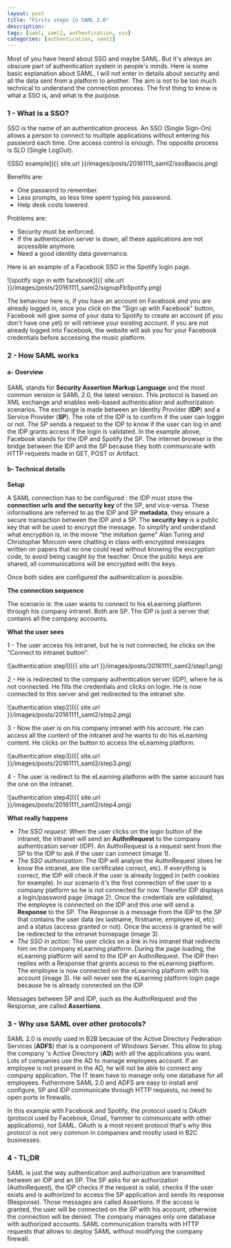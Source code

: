 ```yaml
---
layout: post
title: "Firsts steps in SAML 2.0"
description:
tags: [saml, saml2, authentication, sso]
categories: [authentication, saml2]
---
```


Most of you have heard about SSO and maybe SAML. But it's always an obscure part of authentication system in people's minds. Here is some basic explanation about SAML, I will not enter in details about security and all the data sent from a platform to another. The aim is not to be too much technical to understand the connection process.
The first thing to know is what a SSO is, and what is the purpose.

### 1 - What is a SSO?

SSO is the name of an authentication process. An SSO (Single Sign-On) allows a person to connect to multiple applications without entering his password each time. One access control is enough. The opposite process is SLO (Single LogOut).

![SSO example]({{ site.url }}/images/posts/20161111_saml2/ssoBascis.png)

Benefits are:
- One password to remember.
- Less prompts, so less time spent typing his password.
- Help desk costs lowered.

Problems are:
- Security must be enforced.
- If the authentication server is down, all these applications are not accessible anymore.
- Need a good identity data governance.

Here is an example of a Facebook SSO in the Spotify login page.

![spotify sign in with facebook]({{ site.url }}/images/posts/20161111_saml2/signupFbSpotify.png)

The behaviour here is, if you have an account on Facebook and you are already logged in, once you click on the "Sign up with Facebook" button, Facebook will give some of your data to Spotify to create an account (if you don't have one yet) or will retrieve your existing account. If you are not already logged into Facebook, the website will ask you for your Facebook credentials before accessing the music platform.

### 2 - How SAML works

#### a- Overview 
 
SAML stands for **Security Assertion Markup Language** and the most common version is SAML 2.0, the latest version. This protocol is based on XML exchange and enables web-based authentication and authorization scenarios. The exchange is made between an Identity Provider (**IDP**) and a Service Provider (**SP**). The role of the IDP is to confirm if the user can loggin or not. The SP sends a request to the IDP to know if the user can log in and the IDP grants access if the login is validated. In the example above, Facebook stands for the IDP and Spotify the SP. The internet browser is the bridge between the IDP and the SP because they both communicate with HTTP requests made in GET, POST or Artifact.

#### b- Technical details 
 
__Setup__

A SAML connection has to be configured : the IDP must store the **connection urls and the security key** of the SP, and vice-versa. These informations are referred to as the IDP and SP **metadata**, they ensure a secure transaction between the IDP and a SP. The **security key** is a public key that will be used to encrypt the message. To simplify and understand what encryption is, in the movie "the imitation game" Alan Turing and Christopher Morcom were chatting in class with encrypted messages written on papers that no one could read without knowing the encryption code, to avoid being caught by the teacher. Once the public keys are shared, all communications will be encrypted with the keys.

Once both sides are configured the authentication is possible.

__The connection sequence__

The scenario is: the user wants to connect to his eLearning platform through his company intranet. Both are SP. The IDP is just a server that contains all the company accounts.

__What the user sees__

1 - The user access his intranet, but he is not connected, he clicks on the "Connect to intranet button".

![authentication step1]({{ site.url }}/images/posts/20161111_saml2/step1.png)

2 - He is redirected to the company authentication server (IDP), where he is not connected. He fills the credentials and clicks on login. He is now connected to this server and get redirected to the intranet site.

![authentication step2]({{ site.url }}/images/posts/20161111_saml2/step2.png)

3 - Now the user is on his company intranet with his account. He can access all the content of the intranet and he wants to do his eLearning content. He clicks on the button to access the eLearning platform.

![authentication step3]({{ site.url }}/images/posts/20161111_saml2/step3.png)

4 - The user is redirect to the eLearning platform with the same account has the one on the intranet.

![authentication step4]({{ site.url }}/images/posts/20161111_saml2/step4.png)

__What really happens__

- _The SSO request_: When the user clicks on the login button of the intranet, the intranet will send an **AuthnRequest** to the company authentication server (IDP). An AuthnRequest is a request sent from the SP to the IDP to ask if the user can connect (image 1).
- _The SSO authorization_: The IDP will analyse the AuthnRequest (does he know the intranet, are the certificates correct, etc). If everything is correct, the IDP will check if the user is already logged in (with cookies for example). In our scenario it's the first connection of the user to a company platform so he is not connected for now. Therefor IDP displays a login/password page (image 2). Once the credentials are validated, the employee is connected on the IDP and this one will send a **Response** to the SP. The Response is a message from the IDP to the SP that contains the user data (ex lastname, firstname, employee id, etc) and a status (access granted or not). Once the access is granted he will be redirected to the intranet homepage (image 3).
- _The SSO in action_: The user clicks on a link in his intranet that redirects him on the company eLearning platform. During the page loading, the eLearning platform will send to the IDP an AuthnRequest. The IDP then replies with a Response that grants access to the eLearning platform. The employee is now connected on the eLearning platform with his account (image 3). He will never see the eLearning platform login page because he is already connected on the IDP.

Messages between SP and IDP, such as the AuthnRequest and the Response, are called **Assertions**.

### 3 - Why use SAML over other protocols?

SAML 2.0 is mostly used in B2B because of the Active Directory Federation Services (**ADFS**) that is a component of Windows Server. This allow to plug the company 's Active Directory (**AD**) with all the applications you want. Lots of companies use the AD to manage employees account. If an employee is not present in the AD, he will not be able to connect any company application. The IT team have to manage only one database for all employees. Futhermore SAML 2.0 and ADFS are easy to install and configure, SP and IDP communicate through HTTP requests, no need to open ports in firewalls.

In this example with Facebook and Spotify, the protocol used is OAuth (protocol used by Facebook, Gmail, Yammer to communicate with other applications), not SAML. OAuth is a most recent protocol that's why this protocol is not very common in companies and mostly used in B2C businesses.

### 4 - TL;DR

SAML is just the way authentication and authorization are transmitted between an IDP and an SP. The SP asks for an authorization (AuthnRequest), the IDP checks if the request is valid, checks if the user exists and is authorized to access the SP application and sends its response (Response). Those messages are called Assertions. If the access is granted, the user will be connected on the SP with his account, otherwise the connection will be denied. The company manages only one database with authorized accounts. SAML communication transits with HTTP requests that allows to deploy SAML without modifying the company firewall.